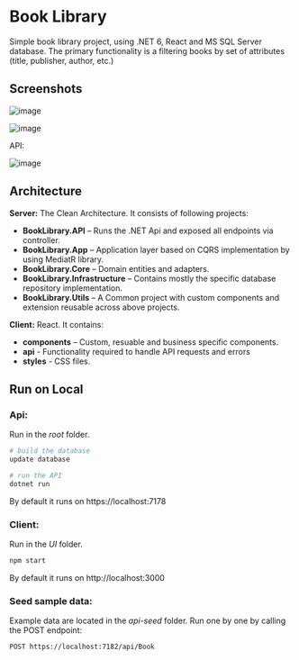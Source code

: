 
# Book Library

Simple book library project, using .NET 6, React and MS SQL Server database. The primary functionality is a filtering books by set of attributes (title, publisher, author, etc.)


## Screenshots

![image](https://user-images.githubusercontent.com/12186634/206858765-0f2ce44e-84f6-4e14-9722-c47135a1db2d.png)

![image](https://user-images.githubusercontent.com/12186634/206859300-9eb7a2ea-ca8c-406a-b095-824c022a9f79.png)

API:

![image](https://user-images.githubusercontent.com/12186634/206859334-2fce3d7f-7112-4b5d-a947-401a579786bb.png)
## Architecture

**Server:** The Clean Architecture. It consists of following projects:
- **BookLibrary.API** – Runs the .NET Api and exposed all endpoints via controller.
- **BookLibrary.App** – Application layer based on CQRS implementation by using MediatR library. 
- **BookLibrary.Core** – Domain entities and adapters.
- **BookLibrary.Infrastructure** – Contains mostly the specific database repository implementation.
- **BookLibrary.Utils** – A Common project with custom components and extension reusable across above projects.

**Client:** React. It contains:

- **components** – Custom, resuable and business specific components.
- **api** - Functionality required to handle API requests and errors
- **styles** - CSS files.


## Run on Local
### Api:

Run in the *root* folder.

```bash
# build the database
update database
```


```bash
# run the API
dotnet run
```

By default it runs on https://localhost:7178


### Client:

Run in the *UI* folder.

```bash
npm start
```

By default it runs on http://localhost:3000

### Seed sample data:

Example data are located in the *api-seed* folder. Run one by one by calling the POST endpoint:
```curl
POST https://localhost:7182/api/Book
```
